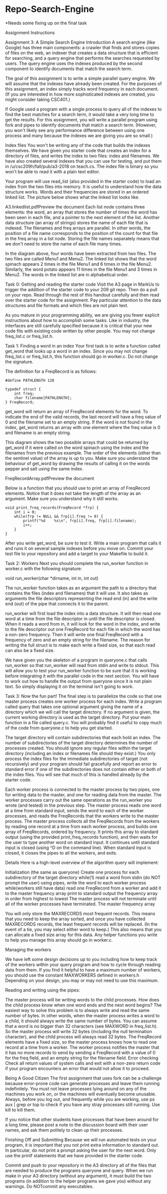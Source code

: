 # Repo-Search-Engine
*Needs some fixing up on the final task

Assignment Instructions

Assignment 3: A Simple Search Engine
Introduction
A search engine (like Google) has three main components: a crawler that finds and stores copies of files on the web, an indexer that creates a data structure that is efficient for searching, and a query engine that performs the searches requested by users. The query engine uses the indexes produced by the second component to identify documents that match the search term.

The goal of this assignment is to write a simple parallel query engine. We will assume that the indexes have already been created. For the purposes of this assignment, an index simply tracks word frequency in each document. (If you are interested in how more sophisticated indexes are created, you might consider taking CSC401.)

If Google used a program with a single process to query all of the indexes to find the best matches for a search term, it would take a very long time to get the results. For this assignment, you will write a parallel program using fork and pipes to identify documents that match a search term. (However, you won't likely see any performance difference between using one process and many because the indexes we are giving you are so small.)

Index files
You won't be writing any of the code that builds the indexes themselves. We have given you starter code that creates an index for a directory of files, and writes the index to two files: index and filenames. We have also created several indexes that you can use for testing, and put them in /u/csc209h/fall/pub/a3-2018 on teach.cs. The index file is binary so you won't be able to read it with a plain text editor.

Your program will use read_list (also provided in the starter code) to load an index from the two files into memory. It is useful to understand how the data structure works. Words and their frequencies are stored in an ordered linked list. The picture below shows what the linked list looks like.

A3.linkedlist.pdfPreview the document
Each list node contains three elements: the word, an array that stores the number of times the word has been seen in each file, and a pointer to the next element of the list. Another data structure (an array of strings) stores the name of each file that is indexed. The filenames and freq arrays are parallel. In other words, the position of a file name corresponds to the position of the count for that file in the freq array in a list node. Storing the file names separately means that we don't need to store the name of each file many times.

In the diagram above, four words have been extracted from two files. The two files are called Menu1 and Menu2. The linked list shows that the word spinach appears 2 times in the file Menu1 and 6 times in the file Menu2. Similarly, the word potato appears 11 times in the file Menu1 and 3 times in Menu2. The words in the linked list are in alphabetical order.

Task 0: Getting and reading the starter code
Visit the A3 page in MarkUs to trigger the addition of the starter code to your 209 git repo. Then do a pull on your repo. Read through the rest of this handout carefully and then read over the starter code for the assignment. Pay particular attention to the data structures and file formats and which files are not plain text.

As you mature in your programming ability, we are giving you fewer explicit instructions about how to accomplish some tasks. Like in industry, the interfaces are still carefully specified because it is critical that your new code fits with existing code written by other people. You may not change freq_list.c or freq_list.h.

Task 1: Finding a word in an index
Your first task is to write a function called get_word that looks up a word in an index. Since you may not change freq_list.c or freq_list.h, this function should go in worker.c. Do not change the signature.

The definition for a FreqRecord is as follows:

	#define PATHLENGTH 128
	
	typedef struct {
		int freq;
		char filename[PATHLENGTH];
	} FreqRecord;
get_word will return an array of FreqRecord elements for the word. To indicate the end of the valid records, the last record will have a freq value of 0 and the filename set to an empty string. If the word is not found in the index, get_word returns an array with one element where the freq value is 0 and filename is an empty string.

 

This diagram shows the two possible arrays that could be returned by get_word if it were called on the word spinach using the index and the filenames from the previous example. The order of the elements (other than the sentinel value) of the array is up to you. Make sure you understand the behaviour of get_word by drawing the results of calling it on the words pepper and salt using the same index.

FreqRecordArray.pdfPreview the document

Below is a function that you should use to print an array of FreqRecord elements. Notice that it does not take the length of the array as an argument. Make sure you understand why it still works.

	void print_freq_records(FreqRecord *frp) {
		int i = 0;
		while(frp != NULL && frp[i].freq != 0) {
			printf("%d    %s\n", frp[i].freq, frp[i].filename);
			i++;
		}
	}
After you write get_word, be sure to test it. Write a main program that calls it and runs it on several sample indexes before you move on. Commit your test file to your repository and add a target to your Makefile to build it.

Task 2: Workers
Next you should complete the run_worker function in worker.c with the following signature:

void run_worker(char *dirname, int in, int out)

The run_worker function takes as an argument the path to a directory that contains the files (index and filenames) that it will use. It also takes as arguments the file descriptors representing the read end (in) and the write end (out) of the pipe that connects it to the parent.

run_worker will first load the index into a data structure. It will then read one word at a time from the file descriptor in until the file descriptor is closed. When it reads a word from in, it will look for the word in the index, and write to the file descriptor out one FreqRecord for each file in which the word has a non-zero frequency. Then it will write one final FreqRecord with a frequency of zero and an empty string for the filename. The reason for writing the full struct is to make each write a fixed size, so that each read can also be a fixed size.

We have given you the skeleton of a program in queryone.c that calls run_worker so that run_worker will read from stdin and write to stdout. This will allow you to test your run_worker function to be sure that it is working before integrating it with the parallel code in the next section. You will have to work out how to handle the output from queryone since it is not plain text. So simply displaying it on the terminal isn't going to work.

Task 3: Now the fun part!
The final step is to parallelize the code so that one master process creates one worker process for each index. Write a program called query that takes one optional argument giving the name of a directory which we will call the target directory. If no argument is given, the current working directory is used as the target directory. Put your main function in a file called query.c. You will probably find it useful to copy much of the code from queryone.c to help you get started.

The target directory will contain subdirectories that each hold an index. The number of subdirectories of the target directory determines the number of processes created. You should ignore any regular files within the target directory (including an index or filenames file should they exist.) You only process the index files for the immediate subdirectories of target (not recursively) and your program should fail gracefully and report an error to standard error if one of the subdirectories does not contain either or both of the index files. You will see that much of this is handled already by the starter code.

Each worker process is connected to the master process by two pipes, one for writing data to the master, and one for reading data from the master. The worker processes carry out the same operations as the run_worker you wrote (and tested) in the previous step. The master process reads one word at a time from standard input, sends the word to each of the worker processes, and reads the FreqRecords that the workers write to the master process. The master process collects all the FreqRecords from the workers by reading one record at a time from each worker process, and builds one array of FreqRecords, ordered by frequency. It prints this array to standard output (using the provided print_freq_records function), and then waits for the user to type another word on standard input. It continues until standard input is closed (using ^D on the command line). When standard input is closed, it closes the pipes to all the workers, and exits.

Details
Here is a high-level overview of the algorithm query will implement:

Initialization (the same as queryone)
Create one process for each subdirectory of the target directory
while(1)
read a word from stdin (do NOT prompt the user)
using pipes, write the word to each worker process
while(workers still have data)
read one FreqRecord from a worker and add it to the master frequency array
print to standard output the frequency array in order from highest to lowest
The master process will not terminate until all of the worker processes have terminated.
The master frequency array

You will only store the MAXRECORDS most frequent records. This means that you need to keep the array sorted, and once you have collected MAXRECORDS records, the least frequent records will be replaced. (In the event of a tie, you may select either word to keep.) This also means that you can allocate a fixed size array for this data. Any helper functions you write to help you manage this array should go in worker.c.

Managing the workers

We have left some design decisions up to you including how to keep track of the workers within your query program and how to cycle through reading data from them. If you find it helpful to have a maximum number of workers, you should use the constant MAXWORKERS defined in workers.h Depending on your design, you may or may not need to use this maximum.

Reading and writing using the pipes:

The master process will be writing words to the child processes. How does the child process know when one word ends and the next word begins? The easiest way to solve this problem is to always write and read the same number of bytes. In other words, when the master process writes a word to a child, it should always write the same number of bytes. You can assume that a word is no bigger than 32 characters (see MAXWORD in freq_list.h). So the master process will write 32 bytes (including the null termination character), and the child process will always read 32 bytes.
The FreqRecord elements have a fixed size, so the master process knows how to read one record at a time from a worker. The worker process notifies the master that it has no more records to send by sending a FreqRecord with a value of 0 for the freq field, and an empty string for the filename field.
Error checking
Check all return values of system calls and exit with a non-zero return code if your program encounters an error that would not allow it to proceed.

Being A Good Citizen
The first assignment that uses fork can be a challenge because error-prone code can generate processes and leave them running indefinitely. You must not leave processes lying around on any of the machines you work on, or the machines will eventually become unusable. Always, before you log out, and frequently while you are working, use ps aux | grep <username> or top to check if you have any stray processes still running. Use kill to kill them.

If you notice that other students have processes that have been around for a long time, please post a note to the discussion board with their user names, and ask them politely to clean up their processes.

Finishing Off and Submitting
Because we will run automated tests on your program, it is important that you not print extra information to standard out. In particular, do not print a prompt asking the user for the next word. Only use the printf statements that we have provided in the starter code.

Commit and push to your repository in the A3 directory all of the files that are needed to produce the programs queryone and query. When we run make in your A3 directory (without any argument), it must build the two programs (in addition to the helper programs we gave you) without any warnings. Do NOTcommit any executables.

